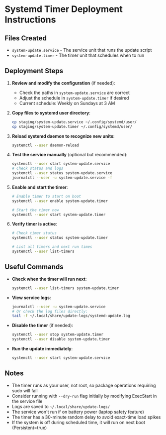 # Systemd Timer Deployment Instructions

## Files Created
- `system-update.service` - The service unit that runs the update script
- `system-update.timer` - The timer unit that schedules when to run

## Deployment Steps

1. **Review and modify the configuration** (if needed):
   - Check the paths in `system-update.service` are correct
   - Adjust the schedule in `system-update.timer` if desired
   - Current schedule: Weekly on Sundays at 3 AM

2. **Copy files to systemd user directory**:
   ```bash
   cp staging/system-update.service ~/.config/systemd/user/
   cp staging/system-update.timer ~/.config/systemd/user/
   ```

3. **Reload systemd daemon to recognize new units**:
   ```bash
   systemctl --user daemon-reload
   ```

4. **Test the service manually** (optional but recommended):
   ```bash
   systemctl --user start system-update.service
   # Check status and logs
   systemctl --user status system-update.service
   journalctl --user -u system-update.service -f
   ```

5. **Enable and start the timer**:
   ```bash
   # Enable timer to start on boot
   systemctl --user enable system-update.timer
   
   # Start the timer now
   systemctl --user start system-update.timer
   ```

6. **Verify timer is active**:
   ```bash
   # Check timer status
   systemctl --user status system-update.timer
   
   # List all timers and next run times
   systemctl --user list-timers
   ```

## Useful Commands

- **Check when the timer will run next**:
  ```bash
  systemctl --user list-timers system-update.timer
  ```

- **View service logs**:
  ```bash
  journalctl --user -u system-update.service
  # Or check the log files directly:
  tail -f ~/.local/share/update-logs/systemd-update.log
  ```

- **Disable the timer** (if needed):
  ```bash
  systemctl --user stop system-update.timer
  systemctl --user disable system-update.timer
  ```

- **Run the update immediately**:
  ```bash
  systemctl --user start system-update.service
  ```

## Notes

- The timer runs as your user, not root, so package operations requiring sudo will fail
- Consider running with `--dry-run` flag initially by modifying ExecStart in the service file
- Logs are saved to `~/.local/share/update-logs/`
- The service won't run if on battery power (laptop safety feature)
- The timer has a 30-minute random delay to avoid exact-time load spikes
- If the system is off during scheduled time, it will run on next boot (Persistent=true)